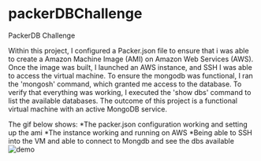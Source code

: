 # packerDBChallenge
PackerDB Challenge

Within this project, I configured a Packer.json file to ensure that i was able to create a Amazon Machine Image (AMI) on Amazon Web Services (AWS). Once the image was built, I launched an AWS instance, and SSH I was able to access the virtual machine. To ensure the mongodb was functional, I ran the 'mongosh' command, which granted me access to the database. To verify that everything was working, I executed the 'show dbs' command to list the available databases. The outcome of this project is a functional virtual machine with an active MongoDB service.



The gif below shows:
*The packer.json configuration working and setting up the ami
*The instance working and running on AWS
*Being able to SSH into the VM and able to connect to Mongdb and see the dbs available 
![demo](./Recording%202023-01-31%20at%2015.28.52.gif)
